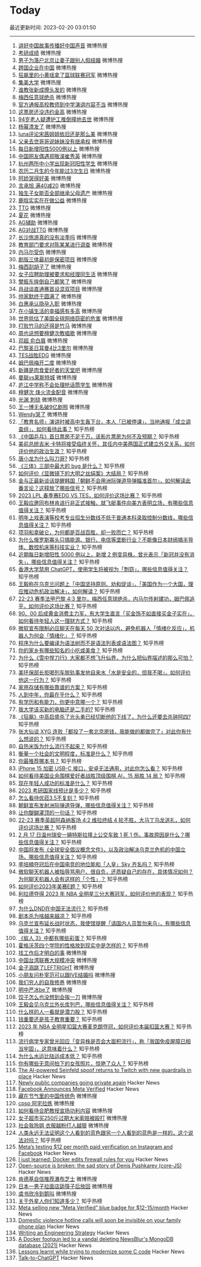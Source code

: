 # Today

最近更新时间: 2023-02-20 03:01:50

--- 
1. [讲好中国故事传播好中国声音](https://s.weibo.com/weibo?q=%23%E8%AE%B2%E5%A5%BD%E4%B8%AD%E5%9B%BD%E6%95%85%E4%BA%8B%E4%BC%A0%E6%92%AD%E5%A5%BD%E4%B8%AD%E5%9B%BD%E5%A3%B0%E9%9F%B3%23&Refer=top) 微博热搜
2. [考研成绩](https://s.weibo.com/weibo?q=%23%E8%80%83%E7%A0%94%E6%88%90%E7%BB%A9%23&Refer=top) 微博热搜
3. [男子为落户北京让妻子跟别人假结婚](https://s.weibo.com/weibo?q=%23%E7%94%B7%E5%AD%90%E4%B8%BA%E8%90%BD%E6%88%B7%E5%8C%97%E4%BA%AC%E8%AE%A9%E5%A6%BB%E5%AD%90%E8%B7%9F%E5%88%AB%E4%BA%BA%E5%81%87%E7%BB%93%E5%A9%9A%23&Refer=top) 微博热搜
4. [跨国企业在中国](https://s.weibo.com/weibo?q=%23%E8%B7%A8%E5%9B%BD%E4%BC%81%E4%B8%9A%E5%9C%A8%E4%B8%AD%E5%9B%BD%23&Refer=top) 微博热搜
5. [狂飙里的小黄瑶拿了篮球联赛冠军](https://s.weibo.com/weibo?q=%23%E7%8B%82%E9%A3%99%E9%87%8C%E7%9A%84%E5%B0%8F%E9%BB%84%E7%91%B6%E6%8B%BF%E4%BA%86%E7%AF%AE%E7%90%83%E8%81%94%E8%B5%9B%E5%86%A0%E5%86%9B%23&Refer=top) 微博热搜
6. [集美大学](https://s.weibo.com/weibo?q=%23%E9%9B%86%E7%BE%8E%E5%A4%A7%E5%AD%A6%23&Refer=top) 微博热搜
7. [谁教张新成撩头发的](https://s.weibo.com/weibo?q=%23%E8%B0%81%E6%95%99%E5%BC%A0%E6%96%B0%E6%88%90%E6%92%A9%E5%A4%B4%E5%8F%91%E7%9A%84%23&Refer=top) 微博热搜
8. [梅西任意球绝杀](https://s.weibo.com/weibo?q=%23%E6%A2%85%E8%A5%BF%E4%BB%BB%E6%84%8F%E7%90%83%E7%BB%9D%E6%9D%80%23&Refer=top) 微博热搜
9. [官方通报高校教师到中学演讲内容不当](https://s.weibo.com/weibo?q=%23%E5%AE%98%E6%96%B9%E9%80%9A%E6%8A%A5%E9%AB%98%E6%A0%A1%E6%95%99%E5%B8%88%E5%88%B0%E4%B8%AD%E5%AD%A6%E6%BC%94%E8%AE%B2%E5%86%85%E5%AE%B9%E4%B8%8D%E5%BD%93%23&Refer=top) 微博热搜
10. [这票房还没违约金高](https://s.weibo.com/weibo?q=%23%E8%BF%99%E7%A5%A8%E6%88%BF%E8%BF%98%E6%B2%A1%E8%BF%9D%E7%BA%A6%E9%87%91%E9%AB%98%23&Refer=top) 微博热搜
11. [94岁老人疑遭护工推倒撞地去世](https://s.weibo.com/weibo?q=%2394%E5%B2%81%E8%80%81%E4%BA%BA%E7%96%91%E9%81%AD%E6%8A%A4%E5%B7%A5%E6%8E%A8%E5%80%92%E6%92%9E%E5%9C%B0%E5%8E%BB%E4%B8%96%23&Refer=top) 微博热搜
12. [杨幂漂发了](https://s.weibo.com/weibo?q=%23%E6%9D%A8%E5%B9%82%E6%BC%82%E5%8F%91%E4%BA%86%23&Refer=top) 微博热搜
13. [luna评论宋茜姐姐依旧还是那么美](https://s.weibo.com/weibo?q=%23luna%E8%AF%84%E8%AE%BA%E5%AE%8B%E8%8C%9C%E5%A7%90%E5%A7%90%E4%BE%9D%E6%97%A7%E8%BF%98%E6%98%AF%E9%82%A3%E4%B9%88%E7%BE%8E%23&Refer=top) 微博热搜
14. [父亲去世哥哥说妹妹没有继承权](https://s.weibo.com/weibo?q=%23%E7%88%B6%E4%BA%B2%E5%8E%BB%E4%B8%96%E5%93%A5%E5%93%A5%E8%AF%B4%E5%A6%B9%E5%A6%B9%E6%B2%A1%E6%9C%89%E7%BB%A7%E6%89%BF%E6%9D%83%23&Refer=top) 微博热搜
15. [每日新增阳性5000例以上](https://s.weibo.com/weibo?q=%23%E6%AF%8F%E6%97%A5%E6%96%B0%E5%A2%9E%E9%98%B3%E6%80%A75000%E4%BE%8B%E4%BB%A5%E4%B8%8A%23&Refer=top) 微博热搜
16. [中国网友偶遇郑敬淏崔秀英](https://s.weibo.com/weibo?q=%23%E4%B8%AD%E5%9B%BD%E7%BD%91%E5%8F%8B%E5%81%B6%E9%81%87%E9%83%91%E6%95%AC%E6%B7%8F%E5%B4%94%E7%A7%80%E8%8B%B1%23&Refer=top) 微博热搜
17. [杭州两所中小学出现新冠阳性学生](https://s.weibo.com/weibo?q=%23%E6%9D%AD%E5%B7%9E%E4%B8%A4%E6%89%80%E4%B8%AD%E5%B0%8F%E5%AD%A6%E5%87%BA%E7%8E%B0%E6%96%B0%E5%86%A0%E9%98%B3%E6%80%A7%E5%AD%A6%E7%94%9F%23&Refer=top) 微博热搜
18. [农历二月生的今年能过3次生日](https://s.weibo.com/weibo?q=%23%E5%86%9C%E5%8E%86%E4%BA%8C%E6%9C%88%E7%94%9F%E7%9A%84%E4%BB%8A%E5%B9%B4%E8%83%BD%E8%BF%873%E6%AC%A1%E7%94%9F%E6%97%A5%23&Refer=top) 微博热搜
19. [阿娇哭得好美](https://s.weibo.com/weibo?q=%23%E9%98%BF%E5%A8%87%E5%93%AD%E5%BE%97%E5%A5%BD%E7%BE%8E%23&Refer=top) 微博热搜
20. [言承旭 满40减20](https://s.weibo.com/weibo?q=%23%E8%A8%80%E6%89%BF%E6%97%AD+%E6%BB%A140%E5%87%8F20%23&Refer=top) 微博热搜
21. [独生子女能否全部继承父母遗产](https://s.weibo.com/weibo?q=%23%E7%8B%AC%E7%94%9F%E5%AD%90%E5%A5%B3%E8%83%BD%E5%90%A6%E5%85%A8%E9%83%A8%E7%BB%A7%E6%89%BF%E7%88%B6%E6%AF%8D%E9%81%97%E4%BA%A7%23&Refer=top) 微博热搜
22. [鹿晗实实在在做公益](https://s.weibo.com/weibo?q=%23%E9%B9%BF%E6%99%97%E5%AE%9E%E5%AE%9E%E5%9C%A8%E5%9C%A8%E5%81%9A%E5%85%AC%E7%9B%8A%23&Refer=top) 微博热搜
23. [TTG](https://s.weibo.com/weibo?q=%23TTG%23&Refer=top) 微博热搜
24. [夏花](https://s.weibo.com/weibo?q=%23%E5%A4%8F%E8%8A%B1%23&Refer=top) 微博热搜
25. [AG辅助](https://s.weibo.com/weibo?q=%23AG%E8%BE%85%E5%8A%A9%23&Refer=top) 微博热搜
26. [AG对战TTG](https://s.weibo.com/weibo?q=%23AG%E5%AF%B9%E6%88%98TTG%23&Refer=top) 微博热搜
27. [长沙旅游真的没有淡季吗](https://s.weibo.com/weibo?q=%23%E9%95%BF%E6%B2%99%E6%97%85%E6%B8%B8%E7%9C%9F%E7%9A%84%E6%B2%A1%E6%9C%89%E6%B7%A1%E5%AD%A3%E5%90%97%23&Refer=top) 微博热搜
28. [教育部门要求对陈某某进行调查](https://s.weibo.com/weibo?q=%23%E6%95%99%E8%82%B2%E9%83%A8%E9%97%A8%E8%A6%81%E6%B1%82%E5%AF%B9%E9%99%88%E6%9F%90%E6%9F%90%E8%BF%9B%E8%A1%8C%E8%B0%83%E6%9F%A5%23&Refer=top) 微博热搜
29. [内马尔受伤](https://s.weibo.com/weibo?q=%23%E5%86%85%E9%A9%AC%E5%B0%94%E5%8F%97%E4%BC%A4%23&Refer=top) 微博热搜
30. [剧版三体最初是保密项目](https://s.weibo.com/weibo?q=%23%E5%89%A7%E7%89%88%E4%B8%89%E4%BD%93%E6%9C%80%E5%88%9D%E6%98%AF%E4%BF%9D%E5%AF%86%E9%A1%B9%E7%9B%AE%23&Refer=top) 微博热搜
31. [梅西刮胡子了](https://s.weibo.com/weibo?q=%23%E6%A2%85%E8%A5%BF%E5%88%AE%E8%83%A1%E5%AD%90%E4%BA%86%23&Refer=top) 微博热搜
32. [女子应聘助理被要求和经理同生活](https://s.weibo.com/weibo?q=%23%E5%A5%B3%E5%AD%90%E5%BA%94%E8%81%98%E5%8A%A9%E7%90%86%E8%A2%AB%E8%A6%81%E6%B1%82%E5%92%8C%E7%BB%8F%E7%90%86%E5%90%8C%E7%94%9F%E6%B4%BB%23&Refer=top) 微博热搜
33. [樊振东摔倒自己都笑了](https://s.weibo.com/weibo?q=%23%E6%A8%8A%E6%8C%AF%E4%B8%9C%E6%91%94%E5%80%92%E8%87%AA%E5%B7%B1%E9%83%BD%E7%AC%91%E4%BA%86%23&Refer=top) 微博热搜
34. [肖战谈直通赛首设混双项目](https://s.weibo.com/weibo?q=%23%E8%82%96%E6%88%98%E8%B0%88%E7%9B%B4%E9%80%9A%E8%B5%9B%E9%A6%96%E8%AE%BE%E6%B7%B7%E5%8F%8C%E9%A1%B9%E7%9B%AE%23&Refer=top) 微博热搜
35. [帅家默终于圆满了](https://s.weibo.com/weibo?q=%23%E5%B8%85%E5%AE%B6%E9%BB%98%E7%BB%88%E4%BA%8E%E5%9C%86%E6%BB%A1%E4%BA%86%23&Refer=top) 微博热搜
36. [白惠承认隐孕入职](https://s.weibo.com/weibo?q=%23%E7%99%BD%E6%83%A0%E6%89%BF%E8%AE%A4%E9%9A%90%E5%AD%95%E5%85%A5%E8%81%8C%23&Refer=top) 微博热搜
37. [在小镇生活的幸福感有多高](https://s.weibo.com/weibo?q=%23%E5%9C%A8%E5%B0%8F%E9%95%87%E7%94%9F%E6%B4%BB%E7%9A%84%E5%B9%B8%E7%A6%8F%E6%84%9F%E6%9C%89%E5%A4%9A%E9%AB%98%23&Refer=top) 微博热搜
38. [世界低估了美国全球网络窃密的危害](https://s.weibo.com/weibo?q=%23%E4%B8%96%E7%95%8C%E4%BD%8E%E4%BC%B0%E4%BA%86%E7%BE%8E%E5%9B%BD%E5%85%A8%E7%90%83%E7%BD%91%E7%BB%9C%E7%AA%83%E5%AF%86%E7%9A%84%E5%8D%B1%E5%AE%B3%23&Refer=top) 微博热搜
39. [打败竹马的还得是竹马](https://s.weibo.com/weibo?q=%23%E6%89%93%E8%B4%A5%E7%AB%B9%E9%A9%AC%E7%9A%84%E8%BF%98%E5%BE%97%E6%98%AF%E7%AB%B9%E9%A9%AC%23&Refer=top) 微博热搜
40. [周也说想要檀健次教唱歌](https://s.weibo.com/weibo?q=%23%E5%91%A8%E4%B9%9F%E8%AF%B4%E6%83%B3%E8%A6%81%E6%AA%80%E5%81%A5%E6%AC%A1%E6%95%99%E5%94%B1%E6%AD%8C%23&Refer=top) 微博热搜
41. [邓超 俞白眉](https://s.weibo.com/weibo?q=%23%E9%82%93%E8%B6%85+%E4%BF%9E%E7%99%BD%E7%9C%89%23&Refer=top) 微博热搜
42. [巴黎圣日耳曼4比3里尔](https://s.weibo.com/weibo?q=%23%E5%B7%B4%E9%BB%8E%E5%9C%A3%E6%97%A5%E8%80%B3%E6%9B%BC4%E6%AF%943%E9%87%8C%E5%B0%94%23&Refer=top) 微博热搜
43. [TES战胜EDG](https://s.weibo.com/weibo?q=%23TES%E6%88%98%E8%83%9CEDG%23&Refer=top) 微博热搜
44. [姆巴佩梅开二度](https://s.weibo.com/weibo?q=%23%E5%A7%86%E5%B7%B4%E4%BD%A9%E6%A2%85%E5%BC%80%E4%BA%8C%E5%BA%A6%23&Refer=top) 微博热搜
45. [新疆是肉食爱好者的天堂吧](https://s.weibo.com/weibo?q=%23%E6%96%B0%E7%96%86%E6%98%AF%E8%82%89%E9%A3%9F%E7%88%B1%E5%A5%BD%E8%80%85%E7%9A%84%E5%A4%A9%E5%A0%82%E5%90%A7%23&Refer=top) 微博热搜
46. [曼联vs莱斯特城](https://s.weibo.com/weibo?q=%23%E6%9B%BC%E8%81%94vs%E8%8E%B1%E6%96%AF%E7%89%B9%E5%9F%8E%23&Refer=top) 微博热搜
47. [庐江中学称不会处理抢话筒学生](https://s.weibo.com/weibo?q=%23%E5%BA%90%E6%B1%9F%E4%B8%AD%E5%AD%A6%E7%A7%B0%E4%B8%8D%E4%BC%9A%E5%A4%84%E7%90%86%E6%8A%A2%E8%AF%9D%E7%AD%92%E5%AD%A6%E7%94%9F%23&Refer=top) 微博热搜
48. [檀健次 烽火流金配音](https://s.weibo.com/weibo?q=%23%E6%AA%80%E5%81%A5%E6%AC%A1+%E7%83%BD%E7%81%AB%E6%B5%81%E9%87%91%E9%85%8D%E9%9F%B3%23&Refer=top) 微博热搜
49. [光渊 刺挠](https://s.weibo.com/weibo?q=%23%E5%85%89%E6%B8%8A+%E5%88%BA%E6%8C%A0%23&Refer=top) 微博热搜
50. [王一博无名破9亿剧照](https://s.weibo.com/weibo?q=%23%E7%8E%8B%E4%B8%80%E5%8D%9A%E6%97%A0%E5%90%8D%E7%A0%B49%E4%BA%BF%E5%89%A7%E7%85%A7%23&Refer=top) 微博热搜
51. [Wendy哭了](https://s.weibo.com/weibo?q=%23Wendy%E5%93%AD%E4%BA%86%23&Refer=top) 微博热搜
52. [「教育名师」演讲时被高中生轰下台，本人「已被停课」，当地通报「成立调查组」，如何看待此事？](https://www.zhihu.com/question/585004547) 知乎热榜
53. [《中国乒乓》首日票房不足千万，该影片票房为何不及预期？](https://www.zhihu.com/question/584775414) 知乎热榜
54. [美前总统吉米·卡特将接受临终关怀，其任内中美两国正式建立外交关系，如何评价他的政治生涯？](https://www.zhihu.com/question/584966975) 知乎热榜
55. [唐小龙为什么叫刀哥?](https://www.zhihu.com/question/584391129) 知乎热榜
56. [《三体》三部中最大的 bug 是什么？](https://www.zhihu.com/question/22840370) 知乎热榜
57. [如何评价《显微镜下的大明之丝绢案》大结局？](https://www.zhihu.com/question/585016351) 知乎热榜
58. [金与正最新谈话提醒韩国「朝鲜不会用洲际弹道导弹瞄准首尔」，如何解读此番言论？这释放了哪些信号？](https://www.zhihu.com/question/585000018) 知乎热榜
59. [2023 LPL 春季赛EDG VS TES，如何评价这场比赛？](https://www.zhihu.com/question/585008530) 知乎热榜
60. [王毅应邀同布林肯进行非正式接触，就飞艇事件向美方表明立场，有哪些信息值得关注？](https://www.zhihu.com/question/584959025) 知乎热榜
61. [明年上戏表演等校考专业招生分数线不低于普通本科录取控制分数线，哪些信息值得关注？](https://www.zhihu.com/question/584973919) 知乎热榜
62. [项羽和拿破仑，为何都是百战百胜，却一败而亡？](https://www.zhihu.com/question/584914125) 知乎热榜
63. [为什么俄罗斯寡头只搞能源、银行、电信等垄断行业？不能像日本财阀搞半导体、数控机床等科技实业？](https://www.zhihu.com/question/584720132) 知乎热榜
64. [近期每日新增阳性 5000 例以上，新增 2 例变异株，曾光表示「新冠并没有消失」，哪些信息值得关注？](https://www.zhihu.com/question/584996880) 知乎热榜
65. [香港大学禁用 ChatGPT，使用学生将被视为「剽窃」，哪些信息值得关注？](https://www.zhihu.com/question/584980969) 知乎热榜
66. [王毅称在乌克兰问题上「中国坚持原则、劝和促谈」，「美国作为一个大国，理应推动危机政治解决」，如何解读？](https://www.zhihu.com/question/585007100) 知乎热榜
67. [22-23 赛季法甲巴黎 4:3 里尔，梅西任意球绝杀，内马尔传射建功，姆巴佩追平，如何评价这场比赛？](https://www.zhihu.com/question/585019768) 知乎热榜
68. [90、00 后成黄金消费主力军，有大学生直言「买金饰不如直接买金子实在」，如何看待年轻人这一理财方式？](https://www.zhihu.com/question/584974682) 知乎热榜
69. [微软宣布限制必应聊天在每天 50 次对话以内，避免机器人「情绪化反应」，机器人为何会「情绪化」？](https://www.zhihu.com/question/584762402) 知乎热榜
70. [程序为什么要编译为语法树而不是语法列表或语法图？](https://www.zhihu.com/question/584307280) 知乎热榜
71. [你的家乡有哪些知名的小吃或美食？](https://www.zhihu.com/question/574490551) 知乎热榜
72. [为什么《雪中悍刀行》大家都不想飞升仙界，为什么把仙界描述的那么可怕？](https://www.zhihu.com/question/510755371) 知乎热榜
73. [美环保部长拒喝列车脱轨事发地自来水「水是安全的，但我不喝」，如何评价他这一行为？](https://www.zhihu.com/question/584794065) 知乎热榜
74. [家用存储有哪些靠谱的方案？](https://www.zhihu.com/question/20347043) 知乎热榜
75. [人到中年，你最在乎什么？](https://www.zhihu.com/question/584037627) 知乎热榜
76. [有学历和有能力，你更中意哪一个？](https://www.zhihu.com/question/584213326) 知乎热榜
77. [我大学该买新的电脑还是二手的?](https://www.zhihu.com/question/583729309) 知乎热榜
78. [《狂飙》中高启盛杀了光头勇已经切断他的下线了，为什么还要去杀钟阿四?](https://www.zhihu.com/question/582550565) 知乎热榜
79. [张大仙谈 XYG 连败「都投了一套北京房钱，我能做的都做完了」对此你有什么想说的？](https://www.zhihu.com/question/584578194) 知乎热榜
80. [自热米饭为什么流行不起来？](https://www.zhihu.com/question/23910876) 知乎热榜
81. [衡量一个社会的文明程度，标准是什么？](https://www.zhihu.com/question/583090414) 知乎热榜
82. [你最推荐哪本书？](https://www.zhihu.com/question/584821148) 知乎热榜
83. [iPhone 15 加密 USB-C 接口，安卓无法通用，对此你怎么看？](https://www.zhihu.com/question/584449780) 知乎热榜
84. [如何看待美国业余围棋爱好者战胜顶级围棋 AI，15 局胜 14 局？](https://www.zhihu.com/question/584836681) 知乎热榜
85. [现在年轻人成功的标准是什么？](https://www.zhihu.com/question/584643262) 知乎热榜
86. [2023 考研国家线预计是多少？](https://www.zhihu.com/question/574844095) 知乎热榜
87. [怎么看待优菈3.5不复刻？](https://www.zhihu.com/question/584708211) 知乎热榜
88. [朝鲜宣布发射洲际弹道导弹，哪些信息值得关注？](https://www.zhihu.com/question/584830958) 知乎热榜
89. [让你醍醐灌顶的一句话？](https://www.zhihu.com/question/378005304) 知乎热榜
90. [22-23 赛季英超阿森纳客场 4:2 维拉终结 4 轮不胜，大马丁乌龙送礼，如何评价这场比赛？](https://www.zhihu.com/question/584882466) 知乎热榜
91. [2 月 17 日温州瑞安一辆特斯拉撞上公交车致 1 死 1 伤，事故原因是什么？哪些信息值得关注？](https://www.zhihu.com/question/584675241) 知乎热榜
92. [中国将发布《全球安全倡议概念文件》，以及政治解决乌克兰危机的中国立场，哪些信息值得关注？](https://www.zhihu.com/question/584905257) 知乎热榜
93. [李培楠夺冠后在中国电竞的地位能和「人皇」Sky 齐名吗？](https://www.zhihu.com/question/584365159) 知乎热榜
94. [微软聊天机器人被指辱骂用户、很自负，还质疑自己的存在，具体情况如何？为何聊天机器人会有这样的「个性」？](https://www.zhihu.com/question/584561691) 知乎热榜
95. [如何评价2023年美赛E题？](https://www.zhihu.com/question/584583781) 知乎热榜
96. [利拉德夺得 2023 年 NBA 全明星三分大赛冠军，如何评价他的表现？](https://www.zhihu.com/question/584973437) 知乎热榜
97. [为什么DND在中国无法流行？](https://www.zhihu.com/question/20410620) 知乎热榜
98. [剧本杀为啥越来越凉？](https://www.zhihu.com/question/459243682) 知乎热榜
99. [乌克兰宣布延长战时状态，我使馆提醒「请国内人员暂勿来乌」，有哪些信息值得关注？](https://www.zhihu.com/question/584979381) 知乎热榜
100. [《蚁人 3》中都有哪些彩蛋？](https://www.zhihu.com/question/584413274) 知乎热榜
101. [霍格沃茨四个学院的性格放到现实中是怎样的？](https://www.zhihu.com/question/486253288) 知乎热榜
102. [找工作后才明白的事](https://s.weibo.com/weibo?q=%23%E6%89%BE%E5%B7%A5%E4%BD%9C%E5%90%8E%E6%89%8D%E6%98%8E%E7%99%BD%E7%9A%84%E4%BA%8B%23&Refer=top) 微博热搜
103. [中国台湾联赛大规模冲突](https://s.weibo.com/weibo?q=%23%E4%B8%AD%E5%9B%BD%E5%8F%B0%E6%B9%BE%E8%81%94%E8%B5%9B%E5%A4%A7%E8%A7%84%E6%A8%A1%E5%86%B2%E7%AA%81%23&Refer=top) 微博热搜
104. [金子涵跳了LEFTRIGHT](https://s.weibo.com/weibo?q=%23%E9%87%91%E5%AD%90%E6%B6%B5%E8%B7%B3%E4%BA%86LEFTRIGHT%23&Refer=top) 微博热搜
105. [小朋友问朴宰范可以跟IVE结婚吗](https://s.weibo.com/weibo?q=%23%E5%B0%8F%E6%9C%8B%E5%8F%8B%E9%97%AE%E6%9C%B4%E5%AE%B0%E8%8C%83%E5%8F%AF%E4%BB%A5%E8%B7%9FIVE%E7%BB%93%E5%A9%9A%E5%90%97%23&Refer=top) 微博热搜
106. [我们穷人的自我修养](https://s.weibo.com/weibo?q=%23%E6%88%91%E4%BB%AC%E7%A9%B7%E4%BA%BA%E7%9A%84%E8%87%AA%E6%88%91%E4%BF%AE%E5%85%BB%23&Refer=top) 微博热搜
107. [明中严冰be了](https://s.weibo.com/weibo?q=%23%E6%98%8E%E4%B8%AD%E4%B8%A5%E5%86%B0be%E4%BA%86%23&Refer=top) 微博热搜
108. [饺子怎么也没想到会挨一刀](https://s.weibo.com/weibo?q=%23%E9%A5%BA%E5%AD%90%E6%80%8E%E4%B9%88%E4%B9%9F%E6%B2%A1%E6%83%B3%E5%88%B0%E4%BC%9A%E6%8C%A8%E4%B8%80%E5%88%80%23&Refer=top) 微博热搜
109. [王毅会见乌克兰外长库列巴，哪些信息值得关注？](https://www.zhihu.com/question/585024865) 知乎热榜
110. [什么样的人一看就是潜力股？](https://www.zhihu.com/question/582546373) 知乎热榜
111. [钱重要还是孩子教育重要？](https://www.zhihu.com/question/583963354) 知乎热榜
112. [2023 年 NBA 全明星扣篮大赛麦克朗夺冠，如何评价本届扣篮大赛？](https://www.zhihu.com/question/584977551) 知乎热榜
113. [流行病学专家曾光回应「变异株是否会大面积流行」，称「我国免疫屏障已相当牢固」，这意味着什么？](https://www.zhihu.com/question/584569512) 知乎热榜
114. [为什么水运比陆运成本低？](https://www.zhihu.com/question/29457053) 知乎热榜
115. [你有哪些无意间拍下的女孩照片，惊艳了众人？](https://www.zhihu.com/question/367357782) 知乎热榜
116. [The AI-powered Seinfeld spoof returns to Twitch with new guardrails in place](https://www.theverge.com/2023/2/18/23604961/nothing-forever-twitch-ai-suspension-ban-lift-mismatch-media) Hacker News
117. [Newly public companies going private again](https://www.wsj.com/articles/going-private-again-is-all-the-rage-among-newly-public-companies-93fff45e) Hacker News
118. [Facebook Announces Meta Verified](https://www.facebook.com/4/posts/good-morning-and-new-product-announcement-this-week-were-starting-to-roll-out-me/10114993498750111/) Hacker News
119. [藏在节气里的中国传统色](https://s.weibo.com/weibo?q=%23%E8%97%8F%E5%9C%A8%E8%8A%82%E6%B0%94%E9%87%8C%E7%9A%84%E4%B8%AD%E5%9B%BD%E4%BC%A0%E7%BB%9F%E8%89%B2%23&Refer=top) 微博热搜
120. [cpsp 阿宅拉练](https://s.weibo.com/weibo?q=%23cpsp+%E9%98%BF%E5%AE%85%E6%8B%89%E7%BB%83%23&Refer=top) 微博热搜
121. [如何看待合肥教授宣扬功利内容](https://s.weibo.com/weibo?q=%23%E5%A6%82%E4%BD%95%E7%9C%8B%E5%BE%85%E5%90%88%E8%82%A5%E6%95%99%E6%8E%88%E5%AE%A3%E6%89%AC%E5%8A%9F%E5%88%A9%E5%86%85%E5%AE%B9%23&Refer=top) 微博热搜
122. [女子超市买250斤过期大米索赔被殴打](https://s.weibo.com/weibo?q=%23%E5%A5%B3%E5%AD%90%E8%B6%85%E5%B8%82%E4%B9%B0250%E6%96%A4%E8%BF%87%E6%9C%9F%E5%A4%A7%E7%B1%B3%E7%B4%A2%E8%B5%94%E8%A2%AB%E6%AE%B4%E6%89%93%23&Refer=top) 微博热搜
123. [社会我玲姐 衣服越粉打人越狠](https://s.weibo.com/weibo?q=%23%E7%A4%BE%E4%BC%9A%E6%88%91%E7%8E%B2%E5%A7%90+%E8%A1%A3%E6%9C%8D%E8%B6%8A%E7%B2%89%E6%89%93%E4%BA%BA%E8%B6%8A%E7%8B%A0%23&Refer=top) 微博热搜
124. [人类永远无法证明这个人看到的蓝色跟另一个人看到的蓝色是一样的，这个说法对吗？](https://www.zhihu.com/question/510043588) 知乎热榜
125. [Meta’s testing $12 per month paid verification on Instagram and Facebook](https://www.theverge.com/2023/2/19/23606268/meta-instagram-facebook-test-paid-verification) Hacker News
126. [I just learned: Docker edits firewall rules for you](https://geoff.tuxpup.com/posts/psa_docker_edits_firewall_rules/) Hacker News
127. [Open-source is broken: the sad story of Denis Pushkarev (core-JS)](https://www.izoukhai.com/blog/the-sad-story-of-denis-pushkarev-zloirock-the-creator-of-core-js) Hacker News
128. [肯德基自信推荐瀑布芝士](https://s.weibo.com/weibo?q=%23%E8%82%AF%E5%BE%B7%E5%9F%BA%E8%87%AA%E4%BF%A1%E6%8E%A8%E8%8D%90%E7%80%91%E5%B8%83%E8%8A%9D%E5%A3%AB%23&Refer=top) 微博热搜
129. [日本一男子拉面店舔筷子后放回](https://s.weibo.com/weibo?q=%23%E6%97%A5%E6%9C%AC%E4%B8%80%E7%94%B7%E5%AD%90%E6%8B%89%E9%9D%A2%E5%BA%97%E8%88%94%E7%AD%B7%E5%AD%90%E5%90%8E%E6%94%BE%E5%9B%9E%23&Refer=top) 微博热搜
130. [虞书欣冷到鹅叫](https://s.weibo.com/weibo?q=%23%E8%99%9E%E4%B9%A6%E6%AC%A3%E5%86%B7%E5%88%B0%E9%B9%85%E5%8F%AB%23&Refer=top) 微博热搜
131. [关于外星人你们知道多少？](https://www.zhihu.com/question/555012992) 知乎热榜
132. [Meta selling new “Meta Verified” blue badge for $12-15&#x2f;month](https://www.facebook.com/zuck/posts/pfbid02979GyAHwTKsMd7ngCiHTRCHyeTCEHwYe9Evq3YV2ffvxUY7fKVb9TGyKEUFBeo3kl) Hacker News
133. [Domestic violence hotline calls will soon be invisible on your family phone plan](https://arstechnica.com/tech-policy/2023/02/domestic-violence-hotline-calls-will-soon-be-invisible-on-your-family-phone-plan/) Hacker News
134. [Writing an Engineering Strategy](https://lethain.com/eng-strategies/) Hacker News
135. [A Docker footgun led to a vandal deleting NewsBlur&#x27;s MongoDB database (2021)](https://blog.newsblur.com/2021/06/28/story-of-a-hacking/) Hacker News
136. [Lessons learnt while trying to modernize some C code](https://dorinlazar.ro/220710-trying-to-modernize-goaccess.en/) Hacker News
137. [Talk-to-ChatGPT](https://github.com/C-Nedelcu/talk-to-chatgpt) Hacker News
